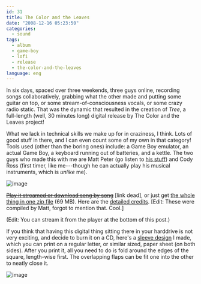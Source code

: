 ```yaml
---
id: 31
title: The Color and the Leaves
date: "2008-12-16 05:23:50"
categories:
  - sound
tags:
  - album
  - game-boy
  - lofi
  - release
  - the-color-and-the-leaves
language: eng
---
```


In six days, spaced over three weekends, three guys online, recording songs collaboratively, grabbing what the other made and putting some guitar on top, or some stream-of-consciousness vocals, or some crazy radio static. That was the dynamic that resulted in the creation of _Tree_, a full-length (well, 30 minutes long) digital release by The Color and the Leaves project!

What we lack in technical skills we make up for in craziness, I think. Lots of good stuff in there, and I can even count some of my own in that category! Tools used (other than the boring ones) include: a Game Boy emulator, an actual Game Boy, a keyboard running out of batteries, and a kettle. The two guys who made this with me are Matt Peter (go listen to [his stuff](http://www.fireandrobot.com/)) and Cody Ross (first timer, like me---though he can actually play his musical instruments, which is _unlike_ me).

![image](/files/2008/12-the-color-and-the-leaves/treecover.jpg "Tree cover")

~~[Play it streamed or download song by song](http://cllct.com/release/tree)~~ [link dead], or just get [the whole thing in one zip file](//www.agj.cl/files/music/colorleaves/tree/The%20Color%20and%20the%20Leaves%20-%20Tree.zip) (69 MB). Here are the [detailed credits](//www.agj.cl/files/music/colorleaves/tree/tree_credits.txt). [Edit: These were compiled by Matt, forgot to mention that. Cool.]

(Edit: You can stream it from the player at the bottom of this post.)

If you think that having this digital thing sitting there in your harddrive is not very exciting, and decide to burn it on a CD, here's a [sleeve design](//www.agj.cl/files/music/colorleaves/tree/tree_sleeve.pdf) I made, which you can print on a regular letter, or similar sized, paper sheet (on both sides). After you print it, all you need to do is fold around the edges of the square, length-wise first. The overlapping flaps can be fit one into the other to neatly close it.

![image](/files/2008/12-the-color-and-the-leaves/sleeve.jpg "Tree CD sleeve")

<!-- more -->

<audio-player title="The Color and the Leaves – Tree">
  <track
    title="Traffic"
    src="/files/2008/12-the-color-and-the-leaves/01-Traffic.mp3"
  />
  <track
    title="Let's Learn Planets"
    src="/files/2008/12-the-color-and-the-leaves/02-Lets-Learn-Planets.mp3"
  />
  <track
    title="Giant and the Cat"
    src="/files/2008/12-the-color-and-the-leaves/03-Giant-and-the-Cat.mp3"
  />
  <track
    title="Conspiración"
    src="/files/2008/12-the-color-and-the-leaves/04-Conspiracion.mp3"
  />
  <track
    title="Houseplants"
    src="/files/2008/12-the-color-and-the-leaves/05-Houseplants.mp3"
  />
  <track
    title="Cat and Dog Song"
    src="/files/2008/12-the-color-and-the-leaves/06-Cat-and-Dog-Song.mp3"
  />
  <track
    title="That Place, Again"
    src="/files/2008/12-the-color-and-the-leaves/07-That-Place-Again.mp3"
  />
  <track
    title="Achtung (One Two)"
    src="/files/2008/12-the-color-and-the-leaves/08-Achtung-One-Two.mp3"
  />
  <track
    title="Today"
    src="/files/2008/12-the-color-and-the-leaves/09-Today.mp3"
  />
  <track
    title="Caveman"
    src="/files/2008/12-the-color-and-the-leaves/10-Caveman.mp3"
  />
  <track
    title="When the Elephants Would Parade"
    src="/files/2008/12-the-color-and-the-leaves/11-When-the-Elephants-Would-Parade.mp3"
  />
  <track
    title="Rain in Reverse"
    src="/files/2008/12-the-color-and-the-leaves/12-Rain-in-Reverse.mp3"
  />
  <track
    title="Kitchen Jams With Baking Hams"
    src="/files/2008/12-the-color-and-the-leaves/13-Kitchen-Jams-With-Baking-Hams.mp3"
  />
  <track
    title="Dark Room, Morning Coffee"
    src="/files/2008/12-the-color-and-the-leaves/14-Dark-Room-Morning-Coffee.mp3"
  />
</audio-player>
